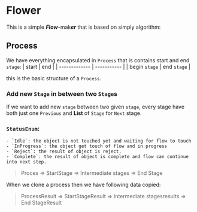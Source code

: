 # Flower
This is a simple ***Flow***-mak***er*** that is based on simply algorithm:

## Process
We have everything encapsulated in `Process` that is contains start and end `stage`:
| start         | end         |
| ------------- | ----------- |
| begin `stage` | end `stage` |

this is the basic structure of a `Process`.

### Add new `Stage` in between two `Stage`s
 If we want to add new `stage` between two given `stage`, every stage have both just one `Previous` and **List** of `Stage` for `Next` stage.

### `StatusEnum`:

    - `Idle`: the object is not touched yet and waiting for flow to touch
    - `InProgress`: the object get touch of flow and in progress
    - `Reject`: the result of object is reject.
    - `Complete`: the result of object is complete and flow can continue into next step.
  
> Proces => StartStage => Intermediate stages => End Stage
> 
When we clone a process then we have following data copied:

> ProcessResult => StartStageResult => Intermediate stagesresults => End StageResult
> 
